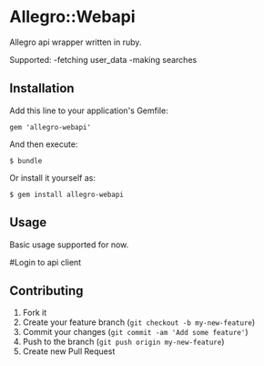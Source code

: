 # Allegro::Webapi

Allegro api wrapper written in ruby.

Supported:
	-fetching user_data
	-making searches

## Installation

Add this line to your application's Gemfile:

    gem 'allegro-webapi'

And then execute:

    $ bundle

Or install it yourself as:

    $ gem install allegro-webapi

## Usage

Basic usage supported for now.

#Login to api client



## Contributing

1. Fork it
2. Create your feature branch (`git checkout -b my-new-feature`)
3. Commit your changes (`git commit -am 'Add some feature'`)
4. Push to the branch (`git push origin my-new-feature`)
5. Create new Pull Request
